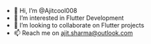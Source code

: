 - 👋 Hi, I’m @Ajitcool008
- 👀 I’m interested in Flutter Development
- 💞️ I’m looking to collaborate on Flutter projects
- 📫 Reach me on ajit.sharma@outlook.com

<!---
Ajitcool008/Ajitcool008 is a ✨ special ✨ repository because its `README.md` (this file) appears on your GitHub profile.
You can click the Preview link to take a look at your changes.
--->
